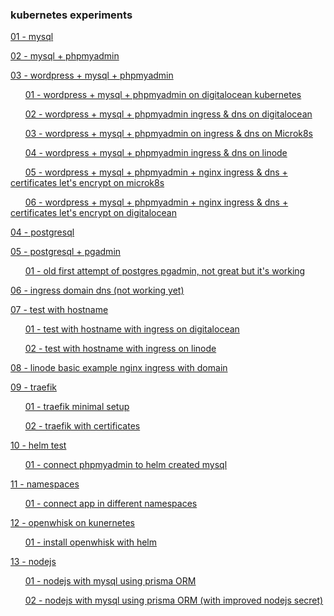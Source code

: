 ### kubernetes experiments

[01 - mysql](01_mysql/)

[02 - mysql + phpmyadmin](02_mysql_phpmyadmin/)

[03 - wordpress + mysql + phpmyadmin](03_wordpress_mysql_phpmyadmin/)

&nbsp;&nbsp;&nbsp;&nbsp;&nbsp;&nbsp;[01 - wordpress + mysql + phpmyadmin on digitalocean kubernetes](03_wordpress_mysql_phpmyadmin/01_digitalocean_kubernetes/)

&nbsp;&nbsp;&nbsp;&nbsp;&nbsp;&nbsp;[02 - wordpress + mysql + phpmyadmin ingress & dns on digitalocean](03_wordpress_mysql_phpmyadmin/02_digitalocean_kubernetes_ingress_dns/)

&nbsp;&nbsp;&nbsp;&nbsp;&nbsp;&nbsp;[03 - wordpress + mysql + phpmyadmin on ingress & dns on Microk8s](03_wordpress_mysql_phpmyadmin/03_microk8s_kubernetes_ingress_dns/)

&nbsp;&nbsp;&nbsp;&nbsp;&nbsp;&nbsp;[04 - wordpress + mysql + phpmyadmin ingress & dns on linode](03_wordpress_mysql_phpmyadmin/04_linode_kubernetes_ingress_dns/)

&nbsp;&nbsp;&nbsp;&nbsp;&nbsp;&nbsp;[05 - wordpress + mysql + phpmyadmin + nginx ingress & dns + certificates let's encrypt on microk8s](03_wordpress_mysql_phpmyadmin/05_microk8s_kubernetes_nginx_ingress_dns_letsencrypt_certificates/)

&nbsp;&nbsp;&nbsp;&nbsp;&nbsp;&nbsp;[06 - wordpress + mysql + phpmyadmin + nginx ingress & dns + certificates let's encrypt on digitalocean](03_wordpress_mysql_phpmyadmin/06_digitalocean_kubernetes_ingress_dns_and_certificates/)

[04 - postgresql](04_postgresql/)

[05 - postgresql + pgadmin](05_postgres_pgadmin/)

&nbsp;&nbsp;&nbsp;&nbsp;&nbsp;&nbsp;[01 - old first attempt of postgres pgadmin, not great but it's working](05_postgres_pgadmin/01_woriking_first_attempt)

[06 - ingress domain dns (not working yet)](06_ingress_domain_dns/)

[07 - test with hostname](07_test_hostname/)

&nbsp;&nbsp;&nbsp;&nbsp;&nbsp;&nbsp;[01 - test with hostname with ingress on digitalocean](07_test_hostname/01_test_hostname_with_ingress_on_digitalocean/)

&nbsp;&nbsp;&nbsp;&nbsp;&nbsp;&nbsp;[02 - test with hostname with ingress on linode](07_test_hostname/02_test_hostname_with_ingress_on_linode/)

[08 - linode basic example nginx ingress with domain](08_linode_example_nginx_ingress/)

[09 - traefik](09_traefik)

&nbsp;&nbsp;&nbsp;&nbsp;&nbsp;&nbsp;[01 - traefik minimal setup](09_traefik/01_traefik_basic/)

&nbsp;&nbsp;&nbsp;&nbsp;&nbsp;&nbsp;[02 - traefik with certificates](09_traefik/02_traefik_with_certificates/)

[10 - helm test](10_helm_test)

&nbsp;&nbsp;&nbsp;&nbsp;&nbsp;&nbsp;[01 - connect phpmyadmin to helm created mysql](10_helm_test/01_connect_phpmyadmin_to_helm_mysql/)

[11 - namespaces](11_namespaces/)

&nbsp;&nbsp;&nbsp;&nbsp;&nbsp;&nbsp;[01 - connect app in different namespaces](11_namespaces/01_connect_different_namespaces/)

[12 - openwhisk on kunernetes](12_openwhisk/)

&nbsp;&nbsp;&nbsp;&nbsp;&nbsp;&nbsp;[01 - install openwhisk with helm](12_openwhisk/01_openwhisk_with_helm/)

[13 - nodejs](13_nodejs/)

&nbsp;&nbsp;&nbsp;&nbsp;&nbsp;&nbsp;[01 - nodejs with mysql using prisma ORM](./13_nodejs/01_nodejs_mysql_with_prisma/)

&nbsp;&nbsp;&nbsp;&nbsp;&nbsp;&nbsp;[02 - nodejs with mysql using prisma ORM (with improved nodejs secret)](./13_nodejs/02_nodejs_mysql_with_prisma_improved_env/)